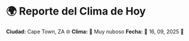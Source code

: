 # 🌍 Reporte del Clima de Hoy

**Ciudad:** Cape Town, ZA 🌐
**Clima:** 🌈 Muy nuboso
**Fecha:** 📅 16, 09, 2025 🚀
